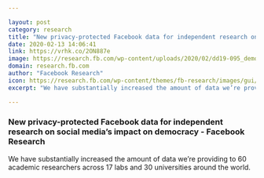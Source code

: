 ```yaml
---

layout: post
category: research
title: "New privacy-protected Facebook data for independent research on social media’s impact on democracy - Facebook Research"
date: 2020-02-13 14:06:41
link: https://vrhk.co/2ON887e
image: https://research.fb.com/wp-content/uploads/2020/02/dd19-095_democracyresearchgrants_v3.jpg?resize=1024,703
domain: research.fb.com
author: "Facebook Research"
icon: https://research.fb.com/wp-content/themes/fb-research/images/gui/facebook.ico
excerpt: "We have substantially increased the amount of data we’re providing to 60 academic researchers across 17 labs and 30 universities around the world."

---
```


### New privacy-protected Facebook data for independent research on social media’s impact on democracy - Facebook Research

We have substantially increased the amount of data we’re providing to 60 academic researchers across 17 labs and 30 universities around the world.